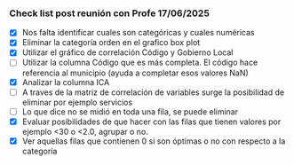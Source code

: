 ### Check list post reunión con Profe 17/06/2025
- [x] Nos falta identificar cuales son categóricas y cuales numéricas
- [x] Eliminar la categoría orden en el grafico box plot
- [x] Utilizar el gráfico de correlación Código y Gobierno Local
- [ ] Utilizar la columna Código que es más completa. El código hace referencia al municipio (ayuda a completar esos  valores NaN) 
- [x] Analizar la columna ICA
- [ ] A traves de la matriz de correlación de variables surge la posibilidad de eliminar por ejemplo servicios 
- [ ] Lo que dice no se midió en toda una fila, se puede eliminar 
- [x] Evaluar posibilidades de que hacer con las filas que tienen valores por ejemplo <30 o <2.0, agrupar o no.
- [x] Ver aquellas filas que contienen 0 si son óptimas o no con respecto a la categoría